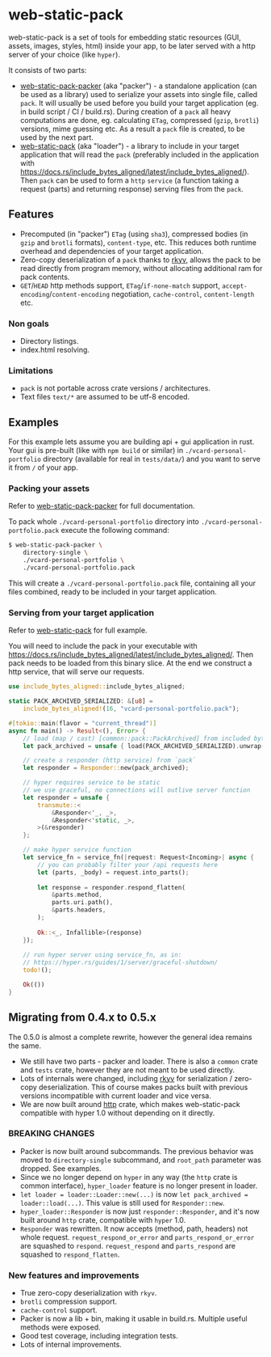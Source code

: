 # web-static-pack
web-static-pack is a set of tools for embedding static resources (GUI, assets, images, styles, html) inside your app, to be later served with a http server of your choice (like `hyper`).

It consists of two parts:
- [web-static-pack-packer](https://crates.io/crates/web-static-pack-packer) (aka "packer") - a standalone application (can be used as a library) used to serialize your assets into single file, called `pack`. It will usually be used before you build your target application (eg. in build script / CI / build.rs). During creation of a `pack` all heavy computations are done, eg. calculating `ETag`, compressed (`gzip`, `brotli`) versions, mime guessing etc. As a result a `pack` file is created, to be used by the next part.
- [web-static-pack](https://crates.io/crates/web-static-pack) (aka "loader") - a library to include in your target application that will read the `pack` (preferably included in the application with <https://docs.rs/include_bytes_aligned/latest/include_bytes_aligned/>). Then `pack` can be used to form a `http` `service` (a function taking a request (parts) and returning response) serving files from the `pack`.

## Features
- Precomputed (in "packer") `ETag` (using `sha3`), compressed bodies (in `gzip` and `brotli` formats), `content-type`, etc. This reduces both runtime overhead and dependencies of your target application.
- Zero-copy deserialization of a `pack` thanks to [rkyv](https://crates.io/crates/rkyv), allows the pack to be read directly from program memory, without allocating additional ram for pack contents.
- `GET`/`HEAD` http methods support, `ETag`/`if-none-match` support, `accept-encoding`/`content-encoding` negotiation, `cache-control`, `content-length` etc.

### Non goals
- Directory listings.
- index.html resolving.

### Limitations
- `pack` is not portable across crate versions / architectures.
- Text files `text/*` are assumed to be utf-8 encoded.

## Examples
For this example lets assume you are building api + gui application in rust. Your gui is pre-built (like with `npm build` or similar) in `./vcard-personal-portfolio` directory (available for real in `tests/data/`) and you want to serve it from `/` of your app.

### Packing your assets
Refer to [web-static-pack-packer](https://crates.io/crates/web-static-pack-packer) for full documentation.

To pack whole `./vcard-personal-portfolio` directory into `./vcard-personal-portfolio.pack` execute the following command:
```bash
$ web-static-pack-packer \
    directory-single \
    ./vcard-personal-portfolio \
    ./vcard-personal-portfolio.pack
```

This will create a `./vcard-personal-portfolio.pack` file, containing all your files combined, ready to be included in your target application.

### Serving from your target application
Refer to [web-static-pack](https://crates.io/crates/web-static-pack) for full example.

You will need to include the pack in your executable with <https://docs.rs/include_bytes_aligned/latest/include_bytes_aligned/>. Then pack needs to be loaded from this binary slice. At the end we construct a http service, that will serve our requests.

```rust
use include_bytes_aligned::include_bytes_aligned;

static PACK_ARCHIVED_SERIALIZED: &[u8] = 
    include_bytes_aligned!(16, "vcard-personal-portfolio.pack");

#[tokio::main(flavor = "current_thread")]
async fn main() -> Result<(), Error> {
    // load (map / cast) [common::pack::PackArchived] from included bytes
    let pack_archived = unsafe { load(PACK_ARCHIVED_SERIALIZED).unwrap() };

    // create a responder (http service) from `pack`
    let responder = Responder::new(pack_archived);

    // hyper requires service to be static
    // we use graceful, no connections will outlive server function
    let responder = unsafe {
        transmute::<
            &Responder<'_, _>,
            &Responder<'static, _>,
        >(&responder)
    };

    // make hyper service function
    let service_fn = service_fn(|request: Request<Incoming>| async {
        // you can probably filter your /api requests here
        let (parts, _body) = request.into_parts();
        
        let response = responder.respond_flatten(
            &parts.method,
            parts.uri.path(),
            &parts.headers,
        );
        
        Ok::<_, Infallible>(response)
    });
    
    // run hyper server using service_fn, as in:
    // https://hyper.rs/guides/1/server/graceful-shutdown/
    todo!();

    Ok(())
}
```

## Migrating from 0.4.x to 0.5.x
The 0.5.0 is almost a complete rewrite, however the general idea remains the same.
- We still have two parts - packer and loader. There is also a `common` crate and `tests` crate, however they are not meant to be used directly.
- Lots of internals were changed, including [rkyv](https://crates.io/crates/rkyv) for serialization / zero-copy deserialization. This of course makes packs built with previous versions incompatible with current loader and vice versa.
- We are now built around [http](https://crates.io/crates/http) crate, which makes web-static-pack compatible with hyper 1.0 without depending on it directly.

### BREAKING CHANGES
- Packer is now built around subcommands. The previous behavior was moved to `directory-single` subcommand, and `root_path` parameter was dropped. See examples.
- Since we no longer depend on `hyper` in any way (the `http` crate is common interface), `hyper_loader` feature is no longer present in loader.
- `let loader = loader::Loader::new(...)` is now `let pack_archived = loader::load(...)`. This value is still used for `Responder::new`.
- `hyper_loader::Responder` is now just `responder::Responder`, and it's now built around `http` crate, compatible with `hyper` 1.0.
- `Responder` was rewritten. It now accepts (method, path, headers) not whole request. `request_respond_or_error` and `parts_respond_or_error` are squashed to `respond`. `request_respond` and `parts_respond` are squashed to `respond_flatten`.

### New features and improvements
- True zero-copy deserialization with `rkyv`.
- `brotli` compression support.
- `cache-control` support.
- Packer is now a lib + bin, making it usable in build.rs. Multiple useful methods were exposed.
- Good test coverage, including integration tests.
- Lots of internal improvements.

